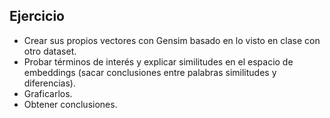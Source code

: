 ## Ejercicio

- Crear sus propios vectores con Gensim basado en lo visto en clase con otro dataset.
- Probar términos de interés y explicar similitudes en el espacio de embeddings (sacar conclusiones entre palabras similitudes y diferencias).
- Graficarlos.
- Obtener conclusiones.

